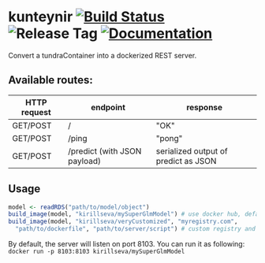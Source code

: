 kunteynir [![Build Status](https://img.shields.io/travis/kirillseva/kunteynir.svg)](https://travis-ci.org/kirillseva/kunteynir) ![Release Tag](https://img.shields.io/github/tag/kirillseva/kunteynir.svg) [![Documentation](https://img.shields.io/badge/rocco--docs-%E2%9C%93-blue.svg)](http://kirillseva.github.io/kunteynir/)
===========

Convert a tundraContainer into a dockerized REST server.

Available routes:
-----
HTTP request | endpoint                     | response
-------------|------------------------------|---------
GET/POST     | /                            | "OK"
GET/POST     | /ping                        | "pong"
GET/POST     | /predict (with JSON payload) | serialized output of predict as JSON

Usage
----
```r
model <- readRDS("path/to/model/object")
build_image(model, "kirillseva/mySuperGlmModel") # use docker hub, default options
build_image(model, "kirillseva/veryCustomized", "myregistry.com",
  "path/to/dockerfile", "path/to/server/script") # custom registry and configs
```

By default, the server will listen on port 8103. You can run it as following:
`docker run -p 8103:8103 kirillseva/mySuperGlmModel`
